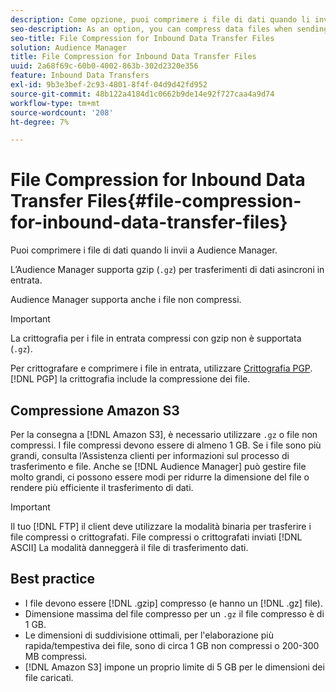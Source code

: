 ```yaml
---
description: Come opzione, puoi comprimere i file di dati quando li invii ad Audience Manager.
seo-description: As an option, you can compress data files when sending them to Audience Manager.
seo-title: File Compression for Inbound Data Transfer Files
solution: Audience Manager
title: File Compression for Inbound Data Transfer Files
uuid: 2a68f69c-60b0-4002-863b-302d2320e356
feature: Inbound Data Transfers
exl-id: 9b3e3bef-2c93-4801-8f4f-04d9d42fd952
source-git-commit: 48b122a4184d1c0662b9de14e92f727caa4a9d74
workflow-type: tm+mt
source-wordcount: '208'
ht-degree: 7%

---
```


# File Compression for Inbound Data Transfer Files{#file-compression-for-inbound-data-transfer-files}

Puoi comprimere i file di dati quando li invii a Audience Manager.

<!-- inbound-file-compression.xml -->

L’Audience Manager supporta gzip (`.gz`) per trasferimenti di dati asincroni in entrata.

Audience Manager supporta anche i file non compressi.

>[!IMPORTANT]
>
>La crittografia per i file in entrata compressi con gzip non è supportata (`.gz`).
>
>Per crittografare e comprimere i file in entrata, utilizzare [Crittografia PGP](../../../integration/sending-audience-data/batch-data-transfer-explained/inbound-file-encryption.md). [!DNL PGP] la crittografia include la compressione dei file.

## Compressione Amazon S3

Per la consegna a [!DNL Amazon S3], è necessario utilizzare `.gz` o file non compressi. I file compressi devono essere di almeno 1 GB. Se i file sono più grandi, consulta l’Assistenza clienti per informazioni sul processo di trasferimento e file. Anche se [!DNL Audience Manager] può gestire file molto grandi, ci possono essere modi per ridurre la dimensione del file o rendere più efficiente il trasferimento di dati.

>[!IMPORTANT]
>
>Il tuo [!DNL FTP] il client deve utilizzare la modalità binaria per trasferire i file compressi o crittografati. File compressi o crittografati inviati [!DNL ASCII] La modalità danneggerà il file di trasferimento dati.

## Best practice

* I file devono essere [!DNL .gzip] compresso (e hanno un [!DNL .gz] file).
* Dimensione massima del file compresso per un `.gz` il file compresso è di 1 GB.
* Le dimensioni di suddivisione ottimali, per l&#39;elaborazione più rapida/tempestiva dei file, sono di circa 1 GB non compressi o 200-300 MB compressi.
* [!DNL Amazon S3] impone un proprio limite di 5 GB per le dimensioni dei file caricati.
